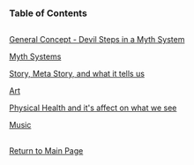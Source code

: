 ### Table of Contents

##

[General Concept - Devil Steps in a Myth System](https://github.com/mycroftwilde/devil-steps-in-a-myth-system/tree/master/ref_guide/concept)

[Myth Systems](https://github.com/mycroftwilde/devil-steps-in-a-myth-system/tree/master/ref_guide/mythsystems)

[Story, Meta Story, and what it tells us](https://github.com/mycroftwilde/devil-steps-in-a-myth-system/tree/master/ref_guide/story)

[Art](https://github.com/mycroftwilde/devil-steps-in-a-myth-system/tree/master/ref_guide/art)

[Physical Health and it's affect on what we see](https://github.com/mycroftwilde/devil-steps-in-a-myth-system/tree/master/ref_guide/realityhealth)

[Music](https://github.com/mycroftwilde/devil-steps-in-a-myth-system/tree/master/ref_guide/music)

##

[Return to Main Page](https://github.com/mycroftwilde/devil-steps-in-a-myth-system/tree/master)
